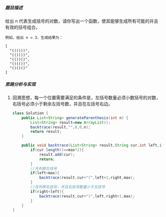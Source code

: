 ##### 题目描述

给出 n 代表生成括号的对数，请你写出一个函数，使其能够生成所有可能的并且有效的括号组合。

```
例如，给出 n = 3，生成结果为：

[
  "((()))",
  "(()())",
  "(())()",
  "()(())",
  "()()()"
]
```

##### 思路分析与实现

1. 回溯思想，每一个位置需要满足的条件是，左括号数量必须小数括号的对数，右括号必须小于剩余左括号数，并且在左括号右边。

   ```java
   class Solution {
       public List<String> generateParenthesis(int n) {
           List<String> result=new ArrayList();
           backtrace(result,"",0,0,n);
           return result;
       }
   
       public void backtrace(List<String> result,String cur,int left,int right,int max){
           if(cur.length()==max*2){
               result.add(cur);
               return;
           }
           //先判断左括号
           if(left<max){
               backtrace(result,cur+"(",left+1,right,max);
           }
           //在判断右括号，并且右括号数量小于左括号
           if(right<left){
               backtrace(result,cur+")",left,right+1,max);
           }
       }
   }
   ```

   